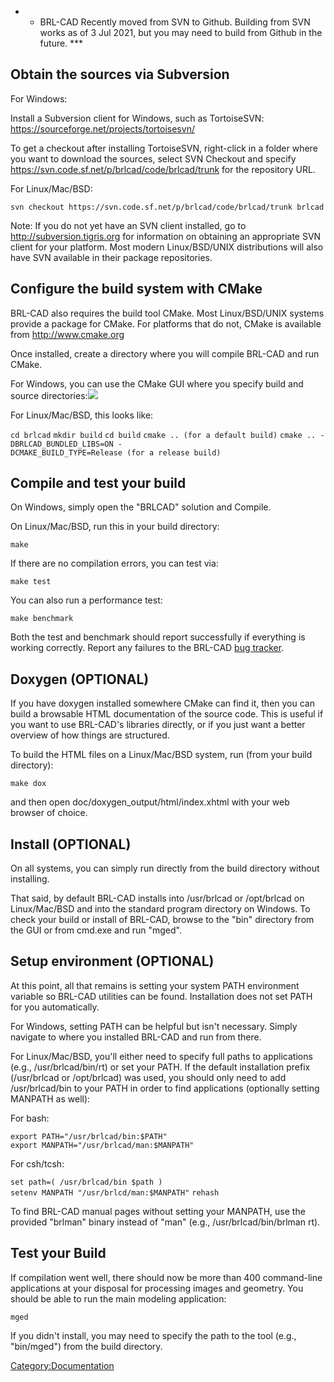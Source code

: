 -   -   BRL-CAD Recently moved from SVN to Github. Building from SVN
        works as of 3 Jul 2021, but you may need to build from Github in
        the future. \*\*\*

## Obtain the sources via Subversion

For Windows:

Install a Subversion client for Windows, such as TortoiseSVN:
<https://sourceforge.net/projects/tortoisesvn/>

To get a checkout after installing TortoiseSVN, right-click in a folder
where you want to download the sources, select SVN Checkout and specify
<https://svn.code.sf.net/p/brlcad/code/brlcad/trunk> for the repository
URL.

For Linux/Mac/BSD:

    svn checkout https://svn.code.sf.net/p/brlcad/code/brlcad/trunk brlcad

Note: If you do not yet have an SVN client installed, go to
<http://subversion.tigris.org> for information on obtaining an
appropriate SVN client for your platform. Most modern Linux/BSD/UNIX
distributions will also have SVN available in their package
repositories.

## Configure the build system with CMake

BRL-CAD also requires the build tool CMake. Most Linux/BSD/UNIX systems
provide a package for CMake. For platforms that do not, CMake is
available from <http://www.cmake.org>

Once installed, create a directory where you will compile BRL-CAD and
run CMake.

For Windows, you can use the CMake GUI where you specify build and
source
directories:![](/wiki/doc/img/Running_cmake_on_windows.png)

For Linux/Mac/BSD, this looks like:

`cd brlcad`
`mkdir build`
`cd build`
`cmake .. (for a default build)`
`cmake .. -DBRLCAD_BUNDLED_LIBS=ON -DCMAKE_BUILD_TYPE=Release (for a release build)`

## Compile and test your build

On Windows, simply open the "BRLCAD" solution and Compile.

On Linux/Mac/BSD, run this in your build directory:

`make`

If there are no compilation errors, you can test via:

`make test`

You can also run a performance test:

`make benchmark`

Both the test and benchmark should report successfully if everything is
working correctly. Report any failures to the BRL-CAD [bug
tracker](http://sourceforge.net/tracker/?group_id=105292&atid=640802).

## Doxygen (OPTIONAL)

If you have doxygen installed somewhere CMake can find it, then you can
build a browsable HTML documentation of the source code. This is useful
if you want to use BRL-CAD's libraries directly, or if you just want a
better overview of how things are structured.

To build the HTML files on a Linux/Mac/BSD system, run (from your build
directory):

`make dox`

and then open doc/doxygen_output/html/index.xhtml with your web browser
of choice.

## Install (OPTIONAL)

On all systems, you can simply run directly from the build directory
without installing.

That said, by default BRL-CAD installs into /usr/brlcad or /opt/brlcad
on Linux/Mac/BSD and into the standard program directory on Windows. To
check your build or install of BRL-CAD, browse to the "bin" directory
from the GUI or from cmd.exe and run "mged".

## Setup environment (OPTIONAL)

At this point, all that remains is setting your system PATH environment
variable so BRL-CAD utilities can be found. Installation does not set
PATH for you automatically.

For Windows, setting PATH can be helpful but isn't necessary. Simply
navigate to where you installed BRL-CAD and run from there.

For Linux/Mac/BSD, you'll either need to specify full paths to
applications (e.g., /usr/brlcad/bin/rt) or set your PATH. If the default
installation prefix (/usr/brlcad or /opt/brlcad) was used, you should
only need to add /usr/brlcad/bin to your PATH in order to find
applications (optionally setting MANPATH as well):

For bash:

`export PATH="/usr/brlcad/bin:$PATH"`
`export MANPATH="/usr/brlcad/man:$MANPATH"`

For csh/tcsh:

`set path=( /usr/brlcad/bin $path )`
`setenv MANPATH "/usr/brlcd/man:$MANPATH"`
`rehash`

To find BRL-CAD manual pages without setting your MANPATH, use the
provided "brlman" binary instead of "man" (e.g., /usr/brlcad/bin/brlman
rt).

## Test your Build

If compilation went well, there should now be more than 400 command-line
applications at your disposal for processing images and geometry. You
should be able to run the main modeling application:

`mged`

If you didn't install, you may need to specify the path to the tool
(e.g., "bin/mged") from the build directory.

[Category:Documentation](Category:Documentation.md)
